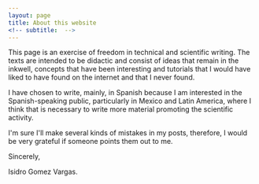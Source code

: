 ```yaml
---
layout: page
title: About this website
<!-- subtitle:  -->
---
```


This page is an exercise of
freedom in technical and
scientific writing. The texts are intended to be didactic and consist of 
ideas that remain in the inkwell, concepts that have been 
interesting and tutorials that I would have liked to have found on the internet
and that I never found.

I have chosen to write, mainly, in Spanish because I am interested
in the Spanish-speaking public, particularly in Mexico and 
Latin America, 
where I think that is necessary to write more material promoting the 
scientific activity.

I'm sure I'll make several kinds of mistakes in my posts, therefore, I would be very grateful if someone 
points them out to me. 

Sincerely, 

Isidro Gomez Vargas.

